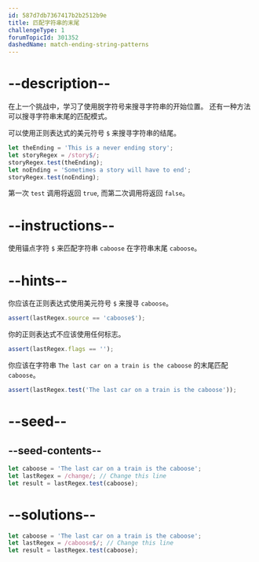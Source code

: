 ```yaml
---
id: 587d7db7367417b2b2512b9e
title: 匹配字符串的末尾
challengeType: 1
forumTopicId: 301352
dashedName: match-ending-string-patterns
---
```


# --description--

在上一个挑战中，学习了使用脱字符号来搜寻字符串的开始位置。 还有一种方法可以搜寻字符串末尾的匹配模式。

可以使用正则表达式的美元符号 `$` 来搜寻字符串的结尾。

```js
let theEnding = 'This is a never ending story';
let storyRegex = /story$/;
storyRegex.test(theEnding);
let noEnding = 'Sometimes a story will have to end';
storyRegex.test(noEnding);
```

第一次 `test` 调用将返回 `true`, 而第二次调用将返回 `false`。

# --instructions--

使用锚点字符 `$` 来匹配字符串 `caboose` 在字符串末尾 `caboose`。

# --hints--

你应该在正则表达式使用美元符号 `$` 来搜寻 `caboose`。

```js
assert(lastRegex.source == 'caboose$');
```

你的正则表达式不应该使用任何标志。

```js
assert(lastRegex.flags == '');
```

你应该在字符串 `The last car on a train is the caboose` 的末尾匹配 `caboose`。

```js
assert(lastRegex.test('The last car on a train is the caboose'));
```

# --seed--

## --seed-contents--

```js
let caboose = 'The last car on a train is the caboose';
let lastRegex = /change/; // Change this line
let result = lastRegex.test(caboose);
```

# --solutions--

```js
let caboose = 'The last car on a train is the caboose';
let lastRegex = /caboose$/; // Change this line
let result = lastRegex.test(caboose);
```
